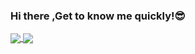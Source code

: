 ### Hi there ,Get to know me quickly!😎  

<a href="https://github.com/yty2006/github-readme-stats">
  <img align="center"  src="https://github-readme-stats.vercel.app/api?username=yty2006&count_private=true&show_icons=true&theme=vue&show_owner=true" />
</a>
<a href="https://github.com/yty2006/github-readme-stats">
  <img align="center"  src="https://github-readme-stats.vercel.app/api/top-langs/?username=yty2006&theme=vue&layout=compact" />
</a>
